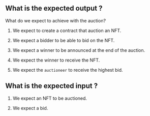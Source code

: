 ## What is the expected output ?

What do we expect to achieve with the auction?

1. We expect to create a contract that auction an NFT.

2. We expect a bidder to be able to bid on the NFT.

3. We expect a winner to be announced at the end of the auction.

4. We expect the winner to receive the NFT.

5. We expect the `auctioneer` to receive the highest bid.

## What is the expected input ?

1. We expect an NFT to be auctioned.

2. We expect a bid.